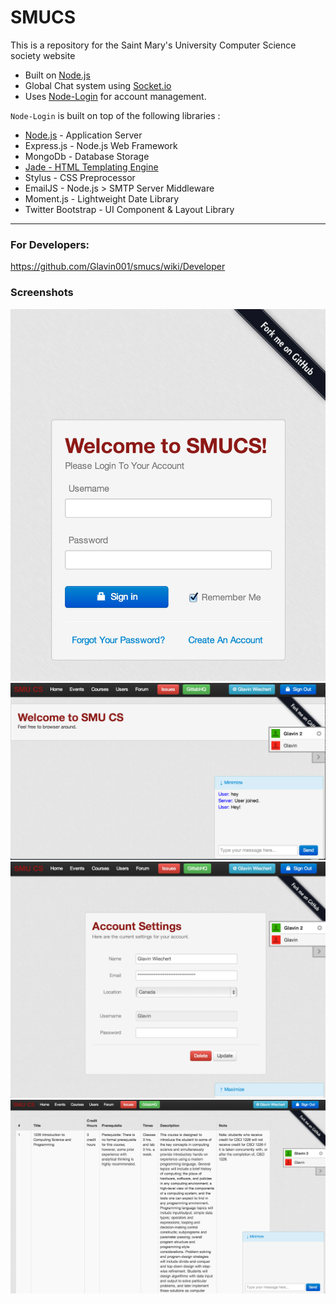 SMUCS
=====

This is a repository for the Saint Mary's University Computer Science society website

- Built on [Node.js](http://nodejs.org/)
- Global Chat system using [Socket.io](http://socket.io/)
- Uses [Node-Login](https://github.com/braitsch/node-login) for account management.

`Node-Login` is built on top of the following libraries :
- [Node.js](http://nodejs.org/) - Application Server
- Express.js - Node.js Web Framework
- MongoDb - Database Storage
- [Jade - HTML Templating Engine](http://jade-lang.com/)
- Stylus - CSS Preprocessor
- EmailJS - Node.js > SMTP Server Middleware
- Moment.js - Lightweight Date Library
- Twitter Bootstrap - UI Component & Layout Library

-----

### For Developers:
https://github.com/Glavin001/smucs/wiki/Developer

### Screenshots
![Login](/screenshots/login_1.png "Login")
![Home](/screenshots/home_1.png "Home")
![Account Settings](/screenshots/account_settings_1.png "Account Settings")
![Courses](/screenshots/courses_1.png "Courses")
